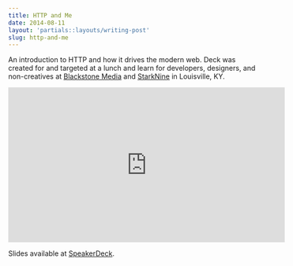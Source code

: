 ```yaml
---
title: HTTP and Me
date: 2014-08-11
layout: 'partials::layouts/writing-post'
slug: http-and-me
---
```


An introduction to HTTP and how it drives the modern web. Deck was created for and targeted at a lunch and learn for developers, designers, and non-creatives at [Blackstone Media][1] and [StarkNine][2] in Louisville, KY.

<iframe width="560" height="315" src="https://www.youtube.com/embed/uCkptOF75II" frameborder="0" allowfullscreen></iframe>

<script async class="speakerdeck-embed" data-id="1bd99480f51a0131d9446ebc6f4da04b" data-ratio="1.33333333333333" src="//speakerdeck.com/assets/embed.js"></script>

Slides available at [SpeakerDeck][3].

[1]: http://www.blackstonemedia.com/
[2]: http://www.starknine.com/
[3]: https://speakerdeck.com/slogsdon/http-and-me

